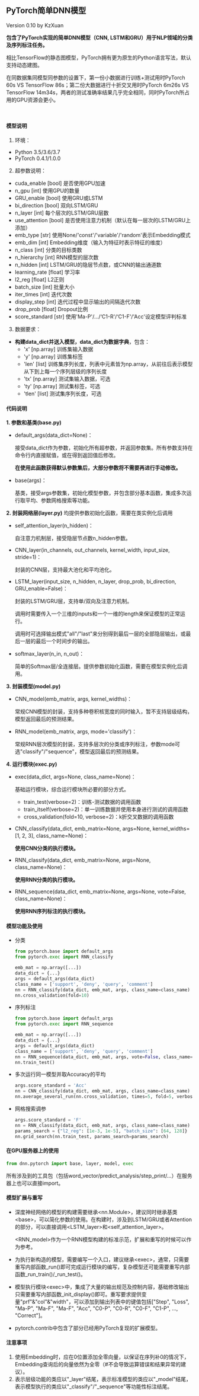 ## PyTorch简单DNN模型

Version 0.10 by KzXuan

**包含了PyTorch实现的简单DNN模型（CNN, LSTM和GRU）用于NLP领域的分类及序列标注任务。**

相比TensorFlow的静态图模型，PyTorch拥有更为原生的Python语言写法，默认支持动态建图。

在同数据集同模型同参数的设置下，第一份小数据进行训练+测试用时PyTorch 60s VS TensorFlow 86s；第二份大数据进行十折交叉用时PyTorch 6m26s VS TensorFlow 14m34s，两者的测试准确率结果几乎完全相同，同时PyTorch所占用的GPU资源会更小。

</br>

#### 模型说明

1. 环境：

* Python 3.5/3.6/3.7
* PyTorch 0.4.1/1.0.0

2. 超参数说明：

- cuda_enable [bool]	是否使用GPU加速
- n_gpu [int]			使用GPU的数量
- GRU_enable [bool]	使用GRU或LSTM
- bi_direction [bool]	双向LSTM/GRU
- n_layer [int]			每个层次的LSTM/GRU层数
- use_attention [bool]	是否使用注意力机制（默认在每一层次的LSTM/GRU上添加）
- emb_type [str]		使用None/'const'/'variable'/'random'表示Embedding模式
- emb_dim [int]		Embedding维度（输入为特征时表示特征的维度）
- n_class [int]			分类的目标类数
- n_hierarchy [int]		RNN模型的层次数
- n_hidden [int]		LSTM/GRU的隐层节点数，或CNN的输出通道数
- learning_rate [float]	学习率
- l2_reg [float]			L2正则
- batch_size [int]		批量大小
- iter_times [int]		迭代次数
- display_step [int]		迭代过程中显示输出的间隔迭代次数
- drop_prob [float]		Dropout比例
- score_standard [str]	使用'Ma-P'/.../‘C1-R'/‘C1-F'/'Acc'设定模型评判标准

3. 数据要求：

- **构建data_dict并送入模型，data_dict为数据字典**，包含：
  - 'x' [np.array]		训练集输入数据
  - 'y' [np.array]		训练集标签
  - 'len' [list]		训练集序列长度，列表中元素皆为np.array，从前往后表示模型从下到上每一个序列层级的序列长度
  - 'tx' [np.array]	测试集输入数据，可选
  - 'ty' [np.array]	测试集标签，可选
  - 'tlen' [list]		测试集序列长度，可选



#### 代码说明

**1. 参数和基类(base.py)**

* default_args(data_dict=None)：

  接受data_dict作为参数，初始化所有超参数，并返回参数集。所有参数支持在命令行内直接赋值，或在得到返回值后修改。

  **在使用此函数获得默认参数集后，大部分参数将不需要再进行手动修改。**

* base(args)：

  基类，接受args参数集，初始化模型参数，并包含部分基本函数，集成多次运行取平均、参数网格搜索等功能。

**2. 封装网络层(layer.py)**  均提供参数初始化函数，需要在类实例化后调用

* self_attention_layer(n_hidden)：

  自注意力机制层，接受隐层节点数n_hidden参数。

* CNN_layer(in_channels, out_channels, kernel_width, input_size, stride=1)：

  封装的CNN层，支持最大池化和平均池化。

* LSTM_layer(input_size, n_hidden, n_layer, drop_prob, bi_direction, GRU_enable=False)：

  封装的LSTM/GRU层，支持单/双向及注意力机制。

  调用时需要传入一个三维的inputs和一个一维的length来保证模型的正常运行。

  调用时可选择输出模式"all"/"last"来分别得到最后一层的全部隐层输出，或最后一层的最后一个时间步的输出。

* softmax_layer(n_in, n_out)：

  简单的Softmax层/全连接层。提供参数初始化函数，需要在模型实例化后调用。

**3. 封装模型(model.py)**

* CNN_model(emb_matrix, args, kernel_widths)：

  常规CNN模型的封装，支持多种卷积核宽度的同时输入，暂不支持层级结构，模型返回最后的预测结果。

* RNN_model(emb_matrix, args, mode='classify')：

  常规RNN层次模型的封装，支持多层次的分类或序列标注，参数mode可选"classify"/"sequence"，模型返回最后的预测结果。

**4. 运行模块(exec.py)**

* exec(data_dict, args=None, class_name=None)：

  基础运行模块，综合运行模块所必要的部分方式。

  - train_test(verbose=2)：训练-测试数据的调用函数
  - train_itself(verbose=2)：单一训练数据并使用本身进行测试的调用函数
  - cross_validation(fold=10, verbose=2)：k折交叉数据的调用函数

* CNN_classify(data_dict, emb_matrix=None, args=None, kernel_widths=[1, 2, 3], class_name=None)：

  **使用CNN分类的执行模块。**

* RNN_classify(data_dict, emb_matrix=None, args=None, class_name=None)：

  **使用RNN分类的执行模块。**

* RNN_sequence(data_dict, emb_matrix=None, args=None, vote=False, class_name=None)：

  **使用RNN序列标注的执行模块。**



#### 模型功能及使用

* 分类

  ```python
  from pytorch.base import default_args
  from pytorch.exec import RNN_classify
  
  emb_mat = np.array([...])
  data_dict = {...}
  args = default_args(data_dict)
  class_name = ['support', 'deny', 'query', 'comment']
  nn = RNN_classify(data_dict, emb_mat, args, class_name=class_name)
  nn.cross_validation(fold=10)
  ```

* 序列标注

  ```python
  from pytorch.base import default_args
  from pytorch.exec import RNN_sequence
  
  emb_mat = np.array([...])
  data_dict = {...}
  args = default_args(data_dict)
  class_name = ['support', 'deny', 'query', 'comment']
  nn = RNN_sequence(data_dict, emb_mat, args, vote=False, class_name=class_name)
  nn.train_test()
  ```

* 多次运行同一模型并取Accuracy的平均

  ```python
  args.score_standard = 'Acc'
  nn = CNN_classify(data_dict, emb_mat, args, class_name=class_name)
  nn.average_several_run(nn.cross_validation, times=5, fold=5, verbose=2)
  ```

* 网格搜索调参

  ```python
  args.score_standard = 'F'
  nn = RNN_classify(data_dict, emb_mat, args, class_name=class_name)
  params_search = {"l2_reg": [1e-3, 1e-5], "batch_size": [64, 128]}
  nn.grid_search(nn.train_test, params_search=params_search)
  ```



#### 在GPU服务器上的使用

```python
from dnn.pytorch import base, layer, model, exec
```

所有涉及到的工具包（包括word_vector/predict_analysis/step_print/…）在服务器上也可以直接import。



#### 模型扩展与重写

- 深度神经网络的模型的构建需要继承\<nn.Module\>，建议同时继承基类\<base\>，可以简化参数的使用。在构建时，涉及到LSTM/GRU或者Attention的部分，可以直接调用\<LSTM_layer\>和\<self_attention_layer\>。

  \<RNN_model\>作为一个RNN模型构建的标准示范，扩展和重写的时候可以作为参考。

- 为执行新构造的模型，需要编写一个入口，建议继承\<exec\>，通常，只需要重写内部函数\_run()即可完成运行模块的编写，复杂模型还可能需要重写内部函数\_run_train()/\_run_test()。

- 模型执行模块\<exec\>中，集成了大量的输出规范及控制内容，基础修改输出只需要重写内部函数\_init_display()即可。重写要求提供变量"prf"&"col"&"width"，可以添加到输出列表中的键值包括["Step", "Loss", "Ma-P", "Ma-F", "Ma-F", "Acc", "C0-P", "C0-R", "C0-F", "C1-P", …, "Correct"]。

- pytorch.contrib中包含了部分已经用PyTorch复现的扩展模型。



#### 注意事项

1. 使用Embedding时，应在0位置添加全零向量，以保证在序列补0的情况下，Embedding查询后的向量依然为全零（#不会导致运算错误和结果异常的建议）。
2. 表示层级功能的类应以"\_layer"结尾，表示标准模型的类应以"\_model"结尾，表示模型执行的类应以"\_classify"/"\_sequence"等功能性标注结尾。


